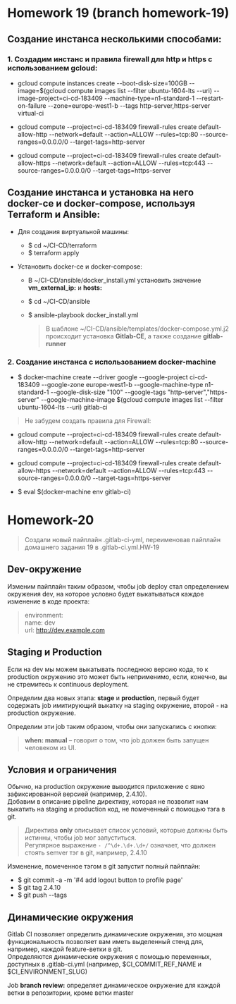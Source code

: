 # Homework 19 (branch homework-19)

## Создание инстанса несколькими способами:

### 1\. Cоздадим инстанс и правила firewall для http и https с использованием gcloud:

- gcloud compute instances create --boot-disk-size=100GB --image=$(gcloud compute images list --filter ubuntu-1604-lts --uri) --image-project=ci-cd-183409 --machine-type=n1-standard-1 --restart-on-failure --zone=europe-west1-b --tags http-server,https-server virtual-ci

- gcloud compute --project=ci-cd-183409 firewall-rules create default-allow-http --network=default --action=ALLOW --rules=tcp:80 --source-ranges=0.0.0.0/0 --target-tags=http-server

- gcloud compute --project=ci-cd-183409 firewall-rules create default-allow-https --network=default --action=ALLOW --rules=tcp:443 --source-ranges=0.0.0.0/0 --target-tags=https-server

## Создание инстанса и установка на него docker-ce и docker-compose, используя Terraform и Ansible:

- Для создания виртуальной машины:

  - $ cd ~/CI-CD/terraform
  - $ terraform apply

- Установить docker-ce и docker-compose:

  - В ~/CI-CD/ansible/docker_install.yml установить значение **vm_external_ip:** и **hosts:**
  - $ cd ~/CI-CD/ansible
  - $ ansible-playbook docker_install.yml

    > В шаблоне ~/CI-CD/ansible/templates/docker-compose.yml.j2 происходит установка **Gitlab-CE**, а также создание **gitlab-runner**

### 2\. Создание инстанса с использованием docker-machine

- $ docker-machine create --driver google --google-project ci-cd-183409 --google-zone europe-west1-b --google-machine-type n1-standard-1 --google-disk-size "100" --google-tags "http-server","https-server" --google-machine-image $(gcloud compute images list --filter ubuntu-1604-lts --uri) gitlab-ci<br>

> Не забудем создать правила для Firewall:

- gcloud compute --project=ci-cd-183409 firewall-rules create default-allow-http --network=default --action=ALLOW --rules=tcp:80 --source-ranges=0.0.0.0/0 --target-tags=http-server
- gcloud compute --project=ci-cd-183409 firewall-rules create default-allow-https --network=default --action=ALLOW --rules=tcp:443 --source-ranges=0.0.0.0/0 --target-tags=https-server

- $ eval $(docker-machine env gitlab-ci)

# Homework-20

> Создали новый пайплайн .gitlab-ci-yml, переименовав пайплайн домашнего задания 19 в .gitlab-ci.yml.HW-19

## Dev-окружение

Изменим пайплайн таким образом, чтобы job deploy стал определением окружения dev, на которое условно будет выкатываться каждое изменение в коде проекта:

> environment:<br>
> name: dev<br>
> url: <http://dev.example.com>

## Staging и Production

Если на dev мы можем выкатывать последнюю версию кода, то к production окружению это может быть неприменимо, если, конечно, вы не стремитесь к continuous deployment.<br>

Определим два новых этапа: **stage** и **production**, первый будет содержать job имитирующий выкатку на staging окружение, второй - на production окружение.<br>

Определим эти job таким образом, чтобы они запускались с кнопки:

> **when: manual** – говорит о том, что job должен быть запущен человеком из UI.

## Условия и ограничения

Обычно, на production окружение выводится приложение с явно зафиксированной версией (например, 2.4.10).<br>
Добавим в описание pipeline директиву, которая не позволит нам выкатить на staging и production код, не помеченный с помощью тэга в git.

> Директива **only** описывает список условий, которые должны быть истинны, чтобы job мог запуститься.<br>
> Регулярное выражение `- /^\d+.\d+.\d+/` означает, что должен стоять semver тэг в git, например, 2.4.10

Изменение, помеченное тэгом в git запустит полный пайплайн:

- $ git commit -a -m '#4 add logout button to profile page'
- $ git tag 2.4.10
- $ git push --tags

## Динамические окружения

Gitlab CI позволяет определить динамические окружения, это мощная функциональность позволяет вам иметь выделенный стенд для, например, каждой feature-ветки в git.<br>
Определяются динамические окружения с помощью переменных, доступных в .gitlab-ci.yml (например, $CI_COMMIT_REF_NAME и $CI_ENVIRONMENT_SLUG)

Job **branch review:** определяет динамическое окружение для каждой ветки в репозитории, кроме ветки master
